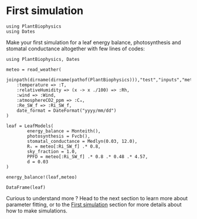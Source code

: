 # First simulation

```@setup usepkg
using PlantBiophysics
using Dates
```

Make your first simulation for a leaf energy balance, photosynthesis and stomatal conductance altogether with few lines of codes:

```@example usepkg
using PlantBiophysics, Dates

meteo = read_weather(
    joinpath(dirname(dirname(pathof(PlantBiophysics))),"test","inputs","meteo.csv"),
    :temperature => :T,
    :relativeHumidity => (x -> x ./100) => :Rh,
    :wind => :Wind,
    :atmosphereCO2_ppm => :Cₐ,
    :Re_SW_f => :Ri_SW_f,
    date_format = DateFormat("yyyy/mm/dd")
)

leaf = LeafModels(
        energy_balance = Monteith(),
        photosynthesis = Fvcb(),
        stomatal_conductance = Medlyn(0.03, 12.0),
        Rₛ = meteo[:Ri_SW_f] .* 0.8,
        sky_fraction = 1.0,
        PPFD = meteo[:Ri_SW_f] .* 0.8 .* 0.48 .* 4.57,
        d = 0.03
)

energy_balance!(leaf,meteo)

DataFrame(leaf)
```

Curious to understand more ? Head to the next section to learn more about parameter fitting, or to the [First simulation](@ref) section for more details about how to make simulations.
